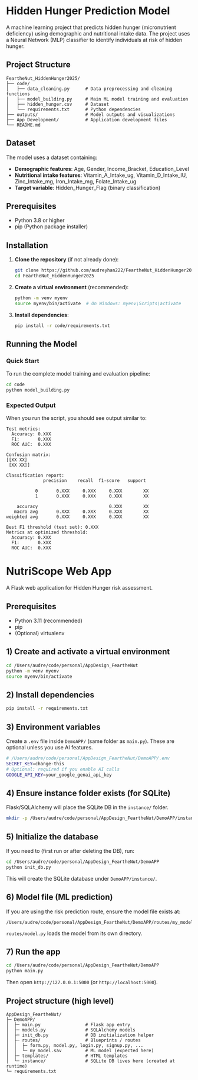 # Hidden Hunger Prediction Model

A machine learning project that predicts hidden hunger (micronutrient deficiency) using demographic and nutritional intake data. The project uses a Neural Network (MLP) classifier to identify individuals at risk of hidden hunger.

## Project Structure

```
FeartheNut_HiddenHunger2025/
├── code/
│   ├── data_cleaning.py      # Data preprocessing and cleaning functions
│   ├── model_building.py     # Main ML model training and evaluation
│   ├── hidden_hunger.csv     # Dataset
│   └── requirements.txt      # Python dependencies
├── outputs/                  # Model outputs and visualizations
├── App_Development/          # Application development files
└── README.md
```

## Dataset

The model uses a dataset containing:
- **Demographic features**: Age, Gender, Income_Bracket, Education_Level
- **Nutritional intake features**: Vitamin_A_Intake_ug, Vitamin_D_Intake_IU, Zinc_Intake_mg, Iron_Intake_mg, Folate_Intake_ug
- **Target variable**: Hidden_Hunger_Flag (binary classification)

## Prerequisites

- Python 3.8 or higher
- pip (Python package installer)

## Installation

1. **Clone the repository** (if not already done):
   ```bash
   git clone https://github.com/audreyhan222/FeartheNut_HiddenHunger2025.git
   cd FeartheNut_HiddenHunger2025
   ```

2. **Create a virtual environment** (recommended):
   ```bash
   python -m venv myenv
   source myenv/bin/activate  # On Windows: myenv\Scripts\activate
   ```

3. **Install dependencies**:
   ```bash
   pip install -r code/requirements.txt
   ```

## Running the Model

### Quick Start

To run the complete model training and evaluation pipeline:

```bash
cd code
python model_building.py
```

### Expected Output

When you run the script, you should see output similar to:

```
Test metrics:
  Accuracy: 0.XXX
  F1:       0.XXX
  ROC AUC:  0.XXX

Confusion matrix:
[[XX XX]
 [XX XX]]

Classification report:
              precision    recall  f1-score   support

           0       0.XXX     0.XXX     0.XXX        XX
           1       0.XXX     0.XXX     0.XXX        XX

    accuracy                           0.XXX        XX
   macro avg       0.XXX     0.XXX     0.XXX        XX
weighted avg       0.XXX     0.XXX     0.XXX        XX

Best F1 threshold (test set): 0.XXX
Metrics at optimized threshold:
  Accuracy: 0.XXX
  F1:       0.XXX
  ROC AUC:  0.XXX
```

# NutriScope Web App

A Flask web application for Hidden Hunger risk assessment.

## Prerequisites
- Python 3.11 (recommended)
- pip
- (Optional) virtualenv

## 1) Create and activate a virtual environment
```bash
cd /Users/audre/code/personal/AppDesign_FeartheNut
python -m venv myenv
source myenv/bin/activate
```

## 2) Install dependencies
```bash
pip install -r requirements.txt
```

## 3) Environment variables
Create a `.env` file inside `DemoAPP/` (same folder as `main.py`). These are optional unless you use AI features.

```bash
# /Users/audre/code/personal/AppDesign_FeartheNut/DemoAPP/.env
SECRET_KEY=change-this
# Optional: required if you enable AI calls
GOOGLE_API_KEY=your_google_genai_api_key
```

## 4) Ensure instance folder exists (for SQLite)
Flask/SQLAlchemy will place the SQLite DB in the `instance/` folder.
```bash
mkdir -p /Users/audre/code/personal/AppDesign_FeartheNut/DemoAPP/instance
```

## 5) Initialize the database
If you need to (first run or after deleting the DB), run:
```bash
cd /Users/audre/code/personal/AppDesign_FeartheNut/DemoAPP
python init_db.py
```
This will create the SQLite database under `DemoAPP/instance/`.

## 6) Model file (ML prediction)
If you are using the risk prediction route, ensure the model file exists at:
```
/Users/audre/code/personal/AppDesign_FeartheNut/DemoAPP/routes/my_model.sav
```
`routes/model.py` loads the model from its own directory.

## 7) Run the app
```bash
cd /Users/audre/code/personal/AppDesign_FeartheNut/DemoAPP
python main.py
```
Then open `http://127.0.0.1:5000` (or `http://localhost:5000`).

## Project structure (high level)
```
AppDesign_FeartheNut/
├─ DemoAPP/
│  ├─ main.py                 # Flask app entry
│  ├─ models.py               # SQLAlchemy models
│  ├─ init_db.py              # DB initialization helper
│  ├─ routes/                 # Blueprints / routes
│  │  ├─ form.py, model.py, login.py, signup.py, ...
│  │  └─ my_model.sav         # ML model (expected here)
│  ├─ templates/              # HTML templates
│  └─ instance/               # SQLite DB lives here (created at runtime)
└─ requirements.txt


```
